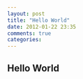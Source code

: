 ```yaml
---
layout: post
title: "Hello World"
date: 2012-01-22 23:35
comments: true
categories: 
---
```



## Hello World